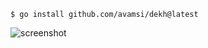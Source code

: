 ```
$ go install github.com/avamsi/dekh@latest
```

![screenshot](https://github.com/user-attachments/assets/db25dba4-c696-454d-80cc-23ecf5bc5bc5)
